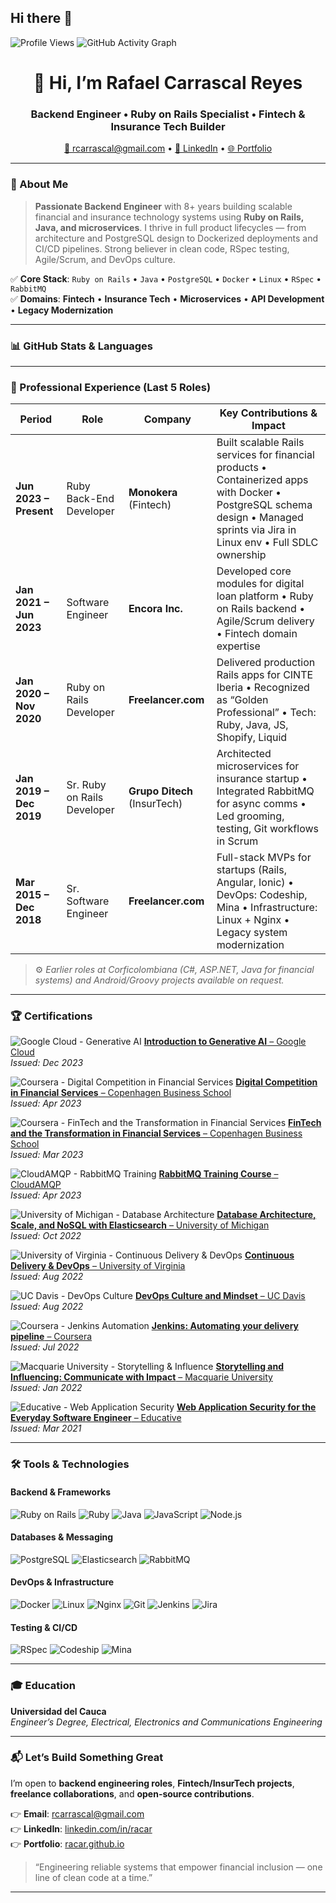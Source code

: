 ## Hi there 👋

<!--
**racar/racar** is a ✨ _special_ ✨ repository because its `README.md` (this file) appears on your GitHub profile.

Here are some ideas to get you started:

- 🔭 I’m currently working on ...
- 🌱 I’m currently learning ...
- 👯 I’m looking to collaborate on ...
- 🤔 I’m looking for help with ...
- 💬 Ask me about ...
- 📫 How to reach me: ...
- 😄 Pronouns: ...
- ⚡ Fun fact: ...
-->
<!-- PROFILE VIEWS & ACTIVITY GRAPH -->
![Profile Views](https://komarev.com/ghpvc/?username=racar&label=Profile%20Views&color=0e75b6&style=flat)
![GitHub Activity Graph](https://github-readme-activity-graph.vercel.app/graph?username=racar&theme=react-dark&hide_border=true&area=true)

<!-- HEADER -->
<h1 align="center">👋 Hi, I’m Rafael Carrascal Reyes</h1>
<h3 align="center">Backend Engineer • Ruby on Rails Specialist • Fintech & Insurance Tech Builder</h3>

<p align="center">
  <a href="mailto:rcarrascal@gmail.com">📨 rcarrascal@gmail.com</a> •
  <a href="https://linkedin.com/in/racar" target="_blank">🔗 LinkedIn</a> •
  <a href="https://racar.github.io" target="_blank">🌐 Portfolio</a>
</p>

---

### 🚀 About Me

> **Passionate Backend Engineer** with 8+ years building scalable financial and insurance technology systems using **Ruby on Rails, Java, and microservices**. I thrive in full product lifecycles — from architecture and PostgreSQL design to Dockerized deployments and CI/CD pipelines. Strong believer in clean code, RSpec testing, Agile/Scrum, and DevOps culture.

✅ **Core Stack**: `Ruby on Rails` • `Java` • `PostgreSQL` • `Docker` • `Linux` • `RSpec` • `RabbitMQ`  
✅ **Domains**: **Fintech** • **Insurance Tech** • **Microservices** • **API Development** • **Legacy Modernization**

---

### 📊 GitHub Stats & Languages

<!--STATS_PLACEHOLDER-->
<!-- This section is auto-generated by GitHub Actions. Do not edit manually. -->

---

### 💼 Professional Experience (Last 5 Roles)

| Period          | Role                          | Company           | Key Contributions & Impact |
|-----------------|-------------------------------|-------------------|-----------------------------|
| **Jun 2023 – Present** | Ruby Back-End Developer       | **Monokera** (Fintech) | Built scalable Rails services for financial products • Containerized apps with Docker • PostgreSQL schema design • Managed sprints via Jira in Linux env • Full SDLC ownership |
| **Jan 2021 – Jun 2023** | Software Engineer             | **Encora Inc.**   | Developed core modules for digital loan platform • Ruby on Rails backend • Agile/Scrum delivery • Fintech domain expertise |
| **Jan 2020 – Nov 2020** | Ruby on Rails Developer       | **Freelancer.com**| Delivered production Rails apps for CINTE Iberia • Recognized as “Golden Professional” • Tech: Ruby, Java, JS, Shopify, Liquid |
| **Jan 2019 – Dec 2019** | Sr. Ruby on Rails Developer   | **Grupo Ditech** (InsurTech) | Architected microservices for insurance startup • Integrated RabbitMQ for async comms • Led grooming, testing, Git workflows in Scrum |
| **Mar 2015 – Dec 2018** | Sr. Software Engineer         | **Freelancer.com**| Full-stack MVPs for startups (Rails, Angular, Ionic) • DevOps: Codeship, Mina • Infrastructure: Linux + Nginx • Legacy system modernization |

> ⚙️ *Earlier roles at Corficolombiana (C#, ASP.NET, Java for financial systems) and Android/Groovy projects available on request.*

---

### 🏆 Certifications

![Google Cloud - Generative AI](https://img.shields.io/badge/Google%20Cloud-4285F5?style=for-the-badge&logo=google-cloud&logoColor=white)
[**Introduction to Generative AI** – Google Cloud](https://www.credential.net/9352CUPXEE3PL)  
*Issued: Dec 2023*

![Coursera - Digital Competition in Financial Services](https://img.shields.io/badge/Coursera-FF6B35?style=for-the-badge&logo=coursera&logoColor=white)
[**Digital Competition in Financial Services** – Copenhagen Business School](https://www.credential.net/U2CRVCJ3KVBT)  
*Issued: Apr 2023*

![Coursera - FinTech and the Transformation in Financial Services](https://img.shields.io/badge/Coursera-FF6B35?style=for-the-badge&logo=coursera&logoColor=white)
[**FinTech and the Transformation in Financial Services** – Copenhagen Business School](https://www.credential.net/5S6BJSBWQ97)  
*Issued: Mar 2023*

![CloudAMQP - RabbitMQ Training](https://img.shields.io/badge/CloudAMQP-4A90E2?style=for-the-badge&logo=cloudamqp&logoColor=white)
[**RabbitMQ Training Course** – CloudAMQP](https://www.credential.net/3H1ZP72NSV9)  
*Issued: Apr 2023*

![University of Michigan - Database Architecture](https://img.shields.io/badge/University%20of%20Michigan-0077B5?style=for-the-badge&logo=university-of-michigan&logoColor=white)
[**Database Architecture, Scale, and NoSQL with Elasticsearch** – University of Michigan](https://www.credential.net/QDQYGGCLNKK)  
*Issued: Oct 2022*

![University of Virginia - Continuous Delivery & DevOps](https://img.shields.io/badge/University%20of%20Virginia-24589C?style=for-the-badge&logo=university-of-virginia&logoColor=white)
[**Continuous Delivery & DevOps** – University of Virginia](https://www.credential.net/3Z3YPPUGDS9J)  
*Issued: Aug 2022*

![UC Davis - DevOps Culture](https://img.shields.io/badge/UC%20Davis-4A90E2?style=for-the-badge&logo=uc-davis&logoColor=white)
[**DevOps Culture and Mindset** – UC Davis](https://www.credential.net/UWFOQFT2NSV9)  
*Issued: Aug 2022*

![Coursera - Jenkins Automation](https://img.shields.io/badge/Coursera-FF6B35?style=for-the-badge&logo=coursera&logoColor=white)
[**Jenkins: Automating your delivery pipeline** – Coursera](https://www.credential.net/6VKSIJK3NATQ)  
*Issued: Jul 2022*

![Macquarie University - Storytelling & Influence](https://img.shields.io/badge/Macquarie%20University-000000?style=for-the-badge&logo=macquarie-university&logoColor=white)
[**Storytelling and Influencing: Communicate with Impact** – Macquarie University](https://www.credential.net/ZLCKQM74ENU)  
*Issued: Jan 2022*

![Educative - Web Application Security](https://img.shields.io/badge/Educative-FF6B35?style=for-the-badge&logo=educative&logoColor=white)
[**Web Application Security for the Everyday Software Engineer** – Educative](https://www.credential.net/WhNDGTYPS4w-AWwumR81KJEY3BPFk)  
*Issued: Mar 2021*

---

### 🛠️ Tools & Technologies

#### Backend & Frameworks
![Ruby on Rails](https://img.shields.io/badge/Ruby_on_Rails-CC0000?style=for-the-badge&logo=ruby-on-rails&logoColor=white)
![Ruby](https://img.shields.io/badge/Ruby-CC342D?style=for-the-badge&logo=ruby&logoColor=white)
![Java](https://img.shields.io/badge/Java-ED8B00?style=for-the-badge&logo=openjdk&logoColor=white)
![JavaScript](https://img.shields.io/badge/JavaScript-F7DF1E?style=for-the-badge&logo=javascript&logoColor=black)
![Node.js](https://img.shields.io/badge/Node.js-339933?style=for-the-badge&logo=nodedotjs&logoColor=white)

#### Databases & Messaging
![PostgreSQL](https://img.shields.io/badge/PostgreSQL-316192?style=for-the-badge&logo=postgresql&logoColor=white)
![Elasticsearch](https://img.shields.io/badge/Elasticsearch-005571?style=for-the-badge&logo=elasticsearch&logoColor=white)
![RabbitMQ](https://img.shields.io/badge/RabbitMQ-FF6600?style=for-the-badge&logo=rabbitmq&logoColor=white)

#### DevOps & Infrastructure
![Docker](https://img.shields.io/badge/Docker-2496ED?style=for-the-badge&logo=docker&logoColor=white)
![Linux](https://img.shields.io/badge/Linux-FCC624?style=for-the-badge&logo=linux&logoColor=black)
![Nginx](https://img.shields.io/badge/Nginx-009639?style=for-the-badge&logo=nginx&logoColor=white)
![Git](https://img.shields.io/badge/Git-F05032?style=for-the-badge&logo=git&logoColor=white)
![Jenkins](https://img.shields.io/badge/Jenkins-D24939?style=for-the-badge&logo=jenkins&logoColor=white)
![Jira](https://img.shields.io/badge/Jira-0052CC?style=for-the-badge&logo=jira&logoColor=white)

#### Testing & CI/CD
![RSpec](https://img.shields.io/badge/RSpec-DC322F?style=for-the-badge&logo=ruby&logoColor=white)
![Codeship](https://img.shields.io/badge/Codeship-3E2671?style=for-the-badge&logo=codeship&logoColor=white)
![Mina](https://img.shields.io/badge/Mina-000000?style=for-the-badge&logo=linux&logoColor=white)

---

### 🎓 Education

**Universidad del Cauca**  
*Engineer’s Degree, Electrical, Electronics and Communications Engineering*

---

### 📬 Let’s Build Something Great

I’m open to **backend engineering roles**, **Fintech/InsurTech projects**, **freelance collaborations**, and **open-source contributions**.

👉 **Email**: [rcarrascal@gmail.com](mailto:rcarrascal@gmail.com)  
👉 **LinkedIn**: [linkedin.com/in/racar](https://linkedin.com/in/racar)  
👉 **Portfolio**: [racar.github.io](https://racar.github.io)

> “Engineering reliable systems that empower financial inclusion — one line of clean code at a time.”

---
